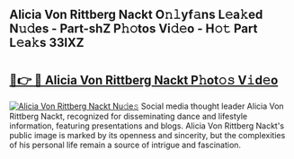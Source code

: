 ## Alicia Von Rittberg Nackt O𝚗𝚕yf𝚊ns L𝚎a𝚔ed N𝚞𝚍es - Part-shZ P𝚑𝚘tos Vi𝚍𝚎o - H𝚘𝚝 Part L𝚎a𝚔s 33lXZ

# <h2><a href="http://kff0htx.oniu.top/?m=Alicia+Von+Rittberg+Nackt">🔗👉 🔴 Alicia Von Rittberg Nackt P𝚑ot𝚘𝚜 V𝚒d𝚎o</a></h2>

[![Alicia Von Rittberg Nackt Nu𝚍e𝚜](https://i.imgur.com/0qMVB7G.gif)](http://kff0htx.oniu.top/?m=Alicia+Von+Rittberg+Nackt)
Social media thought leader Alicia Von Rittberg Nackt, recognized for disseminating dance and lifestyle information, featuring presentations and blogs. Alicia Von Rittberg Nackt's public image is marked by its openness and sincerity, but the complexities of his personal life remain a source of intrigue and fascination.  
